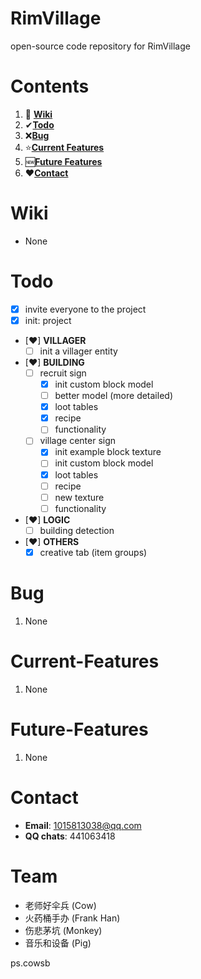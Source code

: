 # RimVillage
open-source code repository for RimVillage

# Contents
1. 📕 [**Wiki**](#Wiki)
2. ✔[**Todo**](#Todo)
3. ❌[**Bug**](#Bug)
4. ⭐[**Current Features**](#Current-Features)
5. 🆕[**Future Features**](#Future-Features)
6. ❤[**Contact**](#Contact)

# Wiki
- None

# Todo
- [x] invite everyone to the project
- [x] init: project
- [❤] **VILLAGER**
  - [ ] init a villager entity
- [❤] **BUILDING**
  - [ ] recruit sign
    - [x] init custom block model
    - [ ] better model (more detailed)
    - [x] loot tables
    - [x] recipe
    - [ ] functionality
  - [ ] village center sign
    - [x] init example block texture
    - [ ] init custom block model
    - [x] loot tables
    - [ ] recipe
    - [ ] new texture
    - [ ] functionality
- [❤] **LOGIC**
  - [ ] building detection
- [❤] **OTHERS**
  - [x] creative tab (item groups)

# Bug
1. None

# Current-Features
1. None

# Future-Features
1. None

# Contact
- **Email**: 1015813038@qq.com
- **QQ chats**: 441063418

# Team
- 老师好伞兵 (Cow)
- 火药桶手办 (Frank Han)
- 伤悲茅坑 (Monkey)
- 音乐和设备 (Pig)

ps.cowsb
